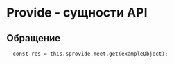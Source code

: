 # Provide - сущности API

## Обращение
```
  const res = this.$provide.meet.get(exampleObject);
```
